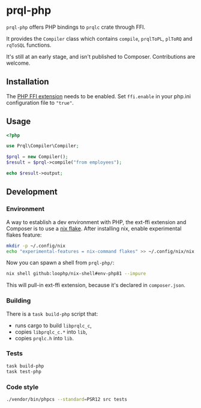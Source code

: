 # prql-php

`prql-php` offers PHP bindings to `prqlc` crate through FFI.

It provides the `Compiler` class which contains `compile`, `prqlToPL`, `plToRQ`
and `rqToSQL` functions.

It's still at an early stage, and isn't published to Composer. Contributions are
welcome.

## Installation

The [PHP FFI extension](https://www.php.net/manual/en/book.ffi.php) needs to be
enabled. Set `ffi.enable` in your php.ini configuration file to `"true"`.

## Usage

```php
<?php

use Prql\Compiler\Compiler;

$prql = new Compiler();
$result = $prql->compile("from employees");

echo $result->output;
```

## Development

### Environment

A way to establish a dev environment with PHP, the ext-ffi extension and
Composer is to use a [nix flake](https://github.com/loophp/nix-shell). After
installing nix, enable experimental flakes feature:

```sh
mkdir -p ~/.config/nix
echo "experimental-features = nix-command flakes" >> ~/.config/nix/nix.conf
```

Now you can spawn a shell from `prql-php/`:

```sh
nix shell github:loophp/nix-shell#env-php81 --impure
```

This will pull-in ext-ffi extension, because it's declared in `composer.json`.

### Building

There is a `task build-php` script that:

- runs cargo to build `libprqlc_c`,
- copies `libprqlc_c.*` into `lib`,
- copies `prqlc.h` into `lib`.

### Tests

```sh
task build-php
task test-php
```

### Code style

```sh
./vendor/bin/phpcs --standard=PSR12 src tests
```
